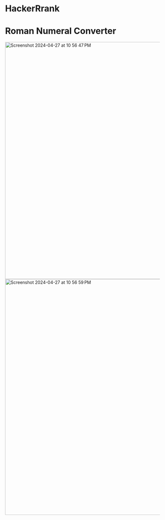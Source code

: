 # HackerRrank
# Roman Numeral Converter
<img width="771" alt="Screenshot 2024-04-27 at 10 56 47 PM" src="https://github.com/aliabuali/HackerRrank/assets/48154810/b21f8f07-0c02-4184-8b7c-3d1c0b629f3b">
<img width="767" alt="Screenshot 2024-04-27 at 10 56 59 PM" src="https://github.com/aliabuali/HackerRrank/assets/48154810/722dd8e4-7f9b-43dc-b30d-71193fcf583c">

